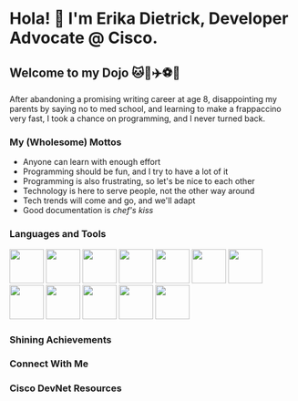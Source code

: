 # Hola! 👋 I'm Erika Dietrick, Developer Advocate @ Cisco. 
## Welcome to my Dojo 🐱📓✈️⚽🥔

After abandoning a promising writing career at age 8, disappointing my parents by saying no to med school, and learning to make a frappaccino very fast, I took a chance on programming, and I never turned back.

### My (Wholesome) Mottos 
* Anyone can learn with enough effort
* Programming should be fun, and I try to have a lot of it
* Programming is also frustrating, so let's be nice to each other
* Technology is here to serve people, not the other way around
* Tech trends will come and go, and we'll adapt
* Good documentation is *chef's kiss*

### Languages and Tools
<img src="https://github.com/erdietri/erdietri/assets/37638931/d0a6b572-1c91-47b0-8222-ac96b039ef3a" width="60" height="60">
<img src="https://github.com/erdietri/erdietri/assets/37638931/d08e3e35-6865-4eed-b589-57b1217bcac0" width="60" height="60">
<img src="https://github.com/erdietri/erdietri/assets/37638931/49ef8315-6776-4abd-af41-a1fe9bed9590" width="60" height="60">
<img src="https://github.com/erdietri/erdietri/assets/37638931/c91f044e-60c5-469a-9fee-ca8cf4c0028e" width="60" height="60">
<img src="https://github.com/erdietri/erdietri/assets/37638931/067fc30b-7ebb-4105-b8b6-d226c2388cee" width="60" height="60">
<img src="https://github.com/erdietri/erdietri/assets/37638931/20712d55-4b2d-4f33-891b-a58e607ade6b" width="60" height="60">
<img src="https://github.com/erdietri/erdietri/assets/37638931/daed0ba6-bc43-42b0-97ac-0b9454082811" width="60" height="60">
<img src="https://github.com/erdietri/erdietri/assets/37638931/fc0aad41-6c05-43de-b067-538db2594182" width="60" height="60">
<img src="https://github.com/erdietri/erdietri/assets/37638931/19de115d-4fd4-4a1b-ba2a-812e2039b9c7" width="60" height="60">
<img src="https://github.com/erdietri/erdietri/assets/37638931/f49d2f9b-82a8-44a2-b279-31c0e6a472ad" width="60" height="60">
<img src="https://github.com/erdietri/erdietri/assets/37638931/a9691fb2-b4a2-40fd-ade7-57cc512994a5" width="60" height="60">
<img src="https://github.com/erdietri/erdietri/assets/37638931/e05414f0-67eb-4255-82fc-71ad692a20f5" width="60" height="60">

### Shining Achievements

### Connect With Me

### Cisco DevNet Resources

<!--
**erdietri/erdietri** is a ✨ _special_ ✨ repository because its `README.md` (this file) appears on your GitHub profile.

Here are some ideas to get you started:

- 🔭 I’m currently working on ...
- 🌱 I’m currently learning ...
- 👯 I’m looking to collaborate on ...
- 🤔 I’m looking for help with ...
- 💬 Ask me about ...
- 📫 How to reach me: ...
- 😄 Pronouns: ...
- ⚡ Fun fact: ...
-->
